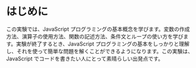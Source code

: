 # はじめに

この実験では、JavaScript プログラミングの基本概念を学びます。変数の作成方法、演算子の使用方法、関数の記述方法、条件文とループの使い方を学びます。実験が終了するとき、JavaScript プログラミングの基本をしっかりと理解し、それを使って簡単な問題を解くことができるようになります。この実験は、JavaScript でコードを書きたい人にとって素晴らしい出発点です。
